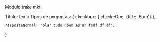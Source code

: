 Modulo trake mkt

Titulo: texto
Tipos de perguntas: {
    checkbox: {
        checkeOne: {title: 'Bom'}
    },
    
    respostaNormal: 'olar tudo nbem as er fsdf df df',

} 